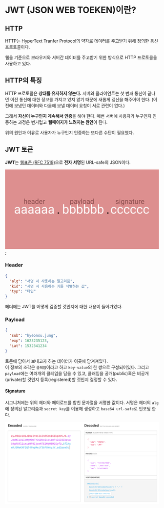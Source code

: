 # JWT (JSON WEB TOEKEN)이란?

## HTTP

HTTP는 HyperText Tranfer Protocol의 약자로 데이터를 주고받기 위해 정의한 통신 프로토콜이다.

웹을 기준으로 브라우저와 서버간 데이터를 주고받기 위한 방식으로 HTTP 프로토콜을 사용하고 있다.

## HTTP의 특징

HTTP 프로토콜은 **상태를 유지하지 않는다.** 서버와 클라이언트는 첫 번째 통신이 끝나면 이전 통신에 대한 정보를 가지고 있지 않기 때문에 새롭게 갱신을 해주어야 한다. (이전에 보냈던 데이터와 다음에 보낼 데이터 요청이 서로 관련이 없다.)

그래서 **자신이 누구인지 계속해서 인증**을 해야 한다. 매번 서버에 사용자가 누구인지 인증하는 과정은 번거럽고 **웹페이지가 느려지는 원인**이 된다.

위의 원인과 이유로 사용자가 누구인지 인증하는 또다른 수단이 필요했다.

## JWT 토큰

**JWT**는 [웹표준 (RFC 7519)](https://datatracker.ietf.org/doc/html/rfc7519)으로 **전자 서명**된 URL-safe의 JSON이다.

![jwt](./asset/jwt구조.png);

### Header

```json
{
  "alg": "서명 시 사용하는 알고리즘",
  "kid": "서명 시 사용하는 키를 식별하는 값",
  "typ": "타입"
}
```

헤더에는 JWT를 어떻게 검증할 것인지에 대한 내용이 들어가있다.

### Payload

```json
{
  "sub": "hyeonsu.jung",
  "exp": 1623235123,
  "iat": 1532341234
}
```

토큰에 담아서 보내고자 하는 데이터가 이곳에 담겨져있다.  
이 정보의 조각은 `클레임`이라고 하고 `key-value`의 한 쌍으로 구성되어있다. 그리고 `payload`에는 여러개의 클레임을 담을 수 있고, 클래임을 공개(public)혹은 비공개(private)할 것인지 등록(registered)할 것인지 결정할 수 있다.

#### Signature

시그니처에는 위의 헤더와 페이로드를 합친 문자열을 서명한 값이다.
서명은 헤더의 `alg`에 정의된 알고리즘과 `secret key`를 이용해 생성하고 `base64 url-safe`로 인코딩 한다.

![encode](./asset/encode.png)
